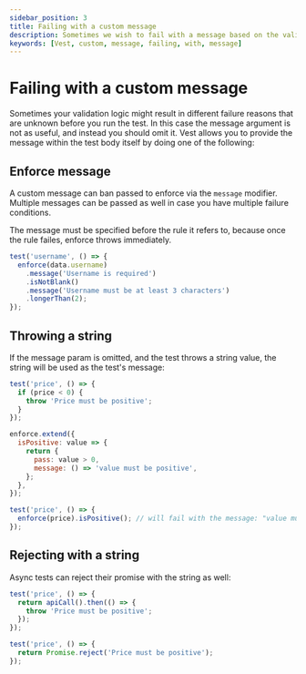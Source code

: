 ```yaml
---
sidebar_position: 3
title: Failing with a custom message
description: Sometimes we wish to fail with a message based on the validation result. Here's how we can do this.
keywords: [Vest, custom, message, failing, with, message]
---
```


# Failing with a custom message

Sometimes your validation logic might result in different failure reasons that are unknown before you run the test. In this case the message argument is not as useful, and instead you should omit it. Vest allows you to provide the message within the test body itself by doing one of the following:

## Enforce message

A custom message can ban passed to enforce via the `message` modifier. Multiple messages can be passed as well in case you have multiple failure conditions.

The message must be specified before the rule it refers to, because once the rule failes, enforce throws immediately.

```js
test('username', () => {
  enforce(data.username)
    .message('Username is required')
    .isNotBlank()
    .message('Username must be at least 3 characters')
    .longerThan(2);
});
```

## Throwing a string

If the message param is omitted, and the test throws a string value, the string will be used as the test's message:

```js
test('price', () => {
  if (price < 0) {
    throw 'Price must be positive';
  }
});
```

```js
enforce.extend({
  isPositive: value => {
    return {
      pass: value > 0,
      message: () => 'value must be positive',
    };
  },
});

test('price', () => {
  enforce(price).isPositive(); // will fail with the message: "value must be positive"
});
```

## Rejecting with a string

Async tests can reject their promise with the string as well:

```js
test('price', () => {
  return apiCall().then(() => {
    throw 'Price must be positive';
  });
});

test('price', () => {
  return Promise.reject('Price must be positive');
});
```
